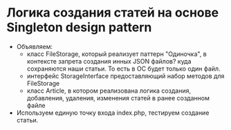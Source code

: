 # Логика создания статей на основе Singleton design pattern
* Объявляем:
    - класс FileStorage, который реализует паттерн "Одиночка", в контексте запрета создания инных JSON файлов? куда сохраняются наши статьи. То есть в ОС будет только один файл. 
    - интерфейс StorageInterface предоставляющий набор методов для FileStorage
    - класс Article, в котором реализована логика создания, добавления, удаления, изменения статей в ранее созданном файле
* Используем единую точку входа index.php, тестируем создание статьи.